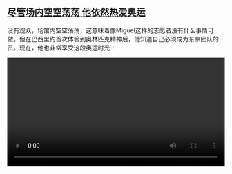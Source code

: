 <!--1628164026000-->
[尽管场内空空荡荡 他依然热爱奥运](https://www.dw.com/zh/%E5%B0%BD%E7%AE%A1%E5%9C%BA%E5%86%85%E7%A9%BA%E7%A9%BA%E8%8D%A1%E8%8D%A1%20%E4%BB%96%E4%BE%9D%E7%84%B6%E7%83%AD%E7%88%B1%E5%A5%A5%E8%BF%90/a-58741610)
------

<p>没有观众，场馆内空空荡荡，这意味着像Miguel这样的志愿者没有什么事情可做。但在巴西里约首次体验到奥林匹克精神后，他知道自己必须成为东京团队的一员。现在，他也非常享受这段奥运时光！</small></p><video src="https://tvdownloaddw-a.akamaihd.net/dwtv_video/flv/vdt_zh/2021/bchi210803_003_olympicvolunt_01v_sd_sor.mp4" controls style="width:100%"></video>
